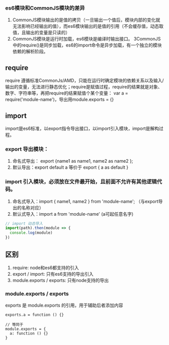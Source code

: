 
### es6模块和CommonJS模块的差异
1. CommonJS模块输出的是值的拷贝（一旦输出一个值后，模块内部的变化就无法影响已经输出的值），而es6模块输出的是值的引用（不会缓存值，动态取值，且输出的变量是只读的）
2. CommonJS模块是运行时加载，es6模块是编译时输出接口。
3CommonJS中的require()是同步加载，es6的import命令是异步加载，有一个独立的模块依赖的解析阶段。

## require
require 遵循标准CommonJs/AMD，只能在运行时确定模块的依赖关系以及输入/输出的变量，无法进行静态优化；require是赋值过程，require的结果就是对象、数字、字符串等，再把require的结果赋值个某个变量： var a = require('module-name')，导出用module.exports = {}

## import
import是es6标准，以export指令导出接口，以import引入模块，import是解构过程。
### export 导出模块：
  1. 命名式导出： export {name1 as name1, name2 as name2 };
  2. 默认导出：export default a  等价于 export { a as default }

### import 引入模块，必须放在文件最开始，且前面不允许有其他逻辑代码。
  1. 命名式导入：import { name1, name2 } from 'module-name'; （与export导出的名称对应）
  2. 默认式导入：import a from 'module-name' (a可起任意名字)
  ```javascript
  // import 动态导入
  import(path).then(module => {
    console.log(module)
  })
  ```

## 区别
  1. require: node和es6都支持的引入
  2. export / import: 只有es6支持的导出引入
  3. module.exports / exports: 只有node支持的导出

### module.exports / exports
  exports 是 module.exports 的引用，用于辅助后者添加内容
  ```
  exports.a = function () {}

  // 等同于
  module.exports = {
    a: function () {}
  }
  ```